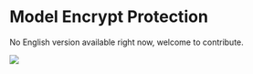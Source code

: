 # Model Encrypt Protection

No English version available right now, welcome to contribute.

<a href="https://gitee.com/mindspore/docs/blob/master/tutorials/training/source_en/advanced_use/model_encrypt_protection.md" target="_blank"><img src="https://gitee.com/mindspore/docs/raw/master/resource/_static/logo_source.png"></a>&nbsp;&nbsp;